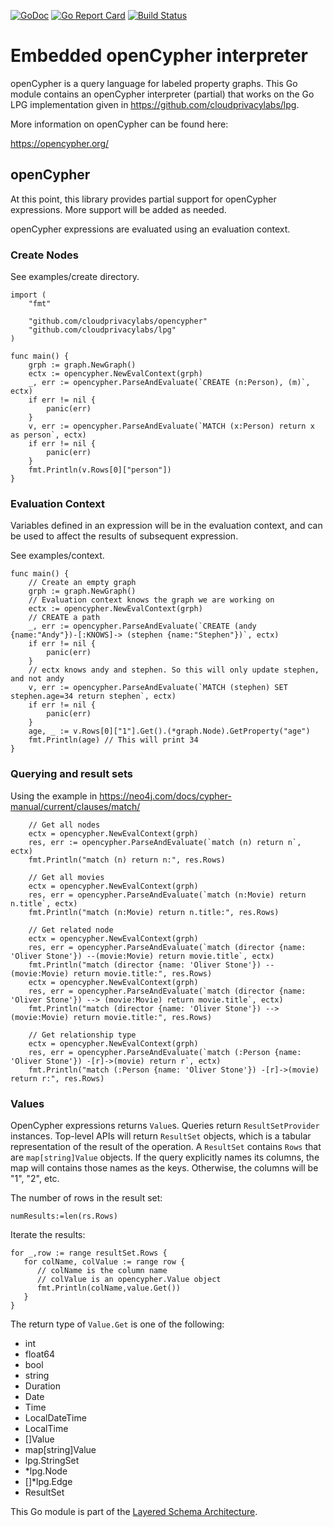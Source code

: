 [![GoDoc](https://godoc.org/github.com/cloudprivacylabs/opencypher?status.svg)](https://godoc.org/github.com/cloudprivacylabs/opencypher)
[![Go Report Card](https://goreportcard.com/badge/github.com/cloudprivacylabs/opencypher)](https://goreportcard.com/report/github.com/cloudprivacylabs/opencypher)
[![Build Status](https://github.com/cloudprivacylabs/opencypher/actions/workflows/CI.yml/badge.svg?branch=main)](https://github.com/cloudprivacylabs/opencypher/actions/workflows/CI.yml)
# Embedded openCypher interpreter

openCypher is a query language for labeled property graphs. This Go
module contains an openCypher interpreter (partial) that works on the
Go LPG implementation given in
https://github.com/cloudprivacylabs/lpg.

More information on openCypher can be found here:

https://opencypher.org/

## openCypher

At this point, this library provides partial support for openCypher
expressions. More support will be added as needed. 
  
openCypher expressions are evaluated using an evaluation context. 

### Create Nodes

See examples/create directory.

```
import (
	"fmt"

	"github.com/cloudprivacylabs/opencypher"
	"github.com/cloudprivacylabs/lpg"
)

func main() {
	grph := graph.NewGraph()
	ectx := opencypher.NewEvalContext(grph)
	_, err := opencypher.ParseAndEvaluate(`CREATE (n:Person), (m)`, ectx)
	if err != nil {
		panic(err)
	}
	v, err := opencypher.ParseAndEvaluate(`MATCH (x:Person) return x as person`, ectx)
	if err != nil {
		panic(err)
	}
	fmt.Println(v.Rows[0]["person"])
}
```

### Evaluation Context

Variables defined in an expression will be in the evaluation context,
and can be used to affect the results of subsequent expression.

See examples/context.

```
func main() {
	// Create an empty graph
	grph := graph.NewGraph()
	// Evaluation context knows the graph we are working on
	ectx := opencypher.NewEvalContext(grph)
	// CREATE a path
	_, err := opencypher.ParseAndEvaluate(`CREATE (andy {name:"Andy"})-[:KNOWS]-> (stephen {name:"Stephen"})`, ectx)
	if err != nil {
		panic(err)
	}
	// ectx knows andy and stephen. So this will only update stephen, and not andy
	v, err := opencypher.ParseAndEvaluate(`MATCH (stephen) SET stephen.age=34 return stephen`, ectx)
	if err != nil {
		panic(err)
	}
	age, _ := v.Rows[0]["1"].Get().(*graph.Node).GetProperty("age")
	fmt.Println(age) // This will print 34
}
```

### Querying and result sets

Using the example in https://neo4j.com/docs/cypher-manual/current/clauses/match/

```
	// Get all nodes
	ectx = opencypher.NewEvalContext(grph)
	res, err := opencypher.ParseAndEvaluate(`match (n) return n`, ectx)
	fmt.Println("match (n) return n:", res.Rows)

	// Get all movies
	ectx = opencypher.NewEvalContext(grph)
	res, err = opencypher.ParseAndEvaluate(`match (n:Movie) return n.title`, ectx)
	fmt.Println("match (n:Movie) return n.title:", res.Rows)

	// Get related node
	ectx = opencypher.NewEvalContext(grph)
	res, err = opencypher.ParseAndEvaluate(`match (director {name: 'Oliver Stone'}) --(movie:Movie) return movie.title`, ectx)
	fmt.Println("match (director {name: 'Oliver Stone'}) --(movie:Movie) return movie.title:", res.Rows)
	ectx = opencypher.NewEvalContext(grph)
	res, err = opencypher.ParseAndEvaluate(`match (director {name: 'Oliver Stone'}) --> (movie:Movie) return movie.title`, ectx)
	fmt.Println("match (director {name: 'Oliver Stone'}) --> (movie:Movie) return movie.title:", res.Rows)

	// Get relationship type
	ectx = opencypher.NewEvalContext(grph)
	res, err = opencypher.ParseAndEvaluate(`match (:Person {name: 'Oliver Stone'}) -[r]->(movie) return r`, ectx)
	fmt.Println("match (:Person {name: 'Oliver Stone'}) -[r]->(movie) return r:", res.Rows)
```

### Values

OpenCypher expressions returns `Value`s. Queries return
`ResultSetProvider` instances. Top-level APIs will return `ResultSet`
objects, which is a tabular representation of the result of the
operation. A `ResultSet` contains `Rows` that are `map[string]Value`
objects. If the query explicitly names its columns, the map will
contains those names as the keys. Otherwise, the columns will be "1",
"2", etc.

The number of rows in the result set:

```
numResults:=len(rs.Rows)
```

Iterate the results:

```
for _,row := range resultSet.Rows {
   for colName, colValue := range row {
      // colName is the column name
      // colValue is an opencypher.Value object
      fmt.Println(colName,value.Get())
   }
}
```

The return type of `Value.Get` is one of the following:
  * int
  * float64
  * bool
  * string
  * Duration
  * Date
  * Time
  * LocalDateTime
  * LocalTime
  * []Value
  * map[string]Value
  * lpg.StringSet
  * *lpg.Node
  * []*lpg.Edge
  * ResultSet


This Go module is part of the [Layered Schema
Architecture](https://layeredschemas.org).

